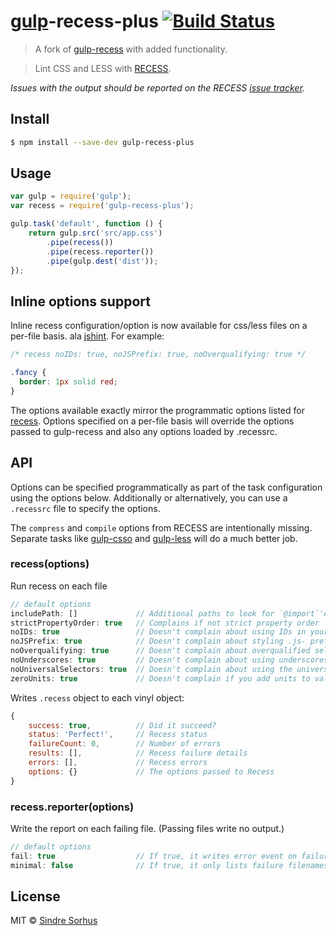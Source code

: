 # [gulp](http://gulpjs.com)-recess-plus [![Build Status](https://travis-ci.org/shellscape/gulp-recess-plus.svg)](https://travis-ci.org/shellscape/gulp-recess-plus)

> A fork of [gulp-recess](https://github.com/sindresorhus/gulp-recess) with added functionality.

> Lint CSS and LESS with [RECESS](https://github.com/twitter/recess).

*Issues with the output should be reported on the RECESS [issue tracker](https://github.com/twitter/recess/issues).*

## Install

```sh
$ npm install --save-dev gulp-recess-plus
```


## Usage

```js
var gulp = require('gulp');
var recess = require('gulp-recess-plus');

gulp.task('default', function () {
	return gulp.src('src/app.css')
		.pipe(recess())
		.pipe(recess.reporter())
		.pipe(gulp.dest('dist'));
});
```

## Inline options support

Inline recess configuration/option is now available for css/less files on a per-file basis. ala [jshint](http://jshint.com/docs/). For example:

```css
/* recess noIDs: true, noJSPrefix: true, noOverqualifying: true */

.fancy {
  border: 1px solid red;
}
```

The options available exactly mirror the programmatic options listed for [recess](https://github.com/twitter/recess). Options specified on a per-file basis will override the options passed to gulp-recess and also any options loaded by .recessrc.

## API

Options can be specified programmatically as part of the task configuration using the options below.
Additionally or alternatively, you can use a `.recessrc` file to specify the options.

The `compress` and `compile` options from RECESS are intentionally missing. Separate tasks
like [gulp-csso](https://github.com/ben-eb/gulp-csso) and [gulp-less](https://github.com/plus3network/gulp-less)
will do a much better job.

### recess(options)

Run recess on each file

```js
// default options
includePath: []				// Additional paths to look for `@import`'ed LESS files.
strictPropertyOrder: true	// Complains if not strict property order
noIDs: true					// Doesn't complain about using IDs in your stylesheets
noJSPrefix: true			// Doesn't complain about styling .js- prefixed classnames
noOverqualifying: true		// Doesn't complain about overqualified selectors (ie: div#foo.bar)
noUnderscores: true			// Doesn't complain about using underscores in your class names
noUniversalSelectors: true	// Doesn't complain about using the universal * selector
zeroUnits: true				// Doesn't complain if you add units to values of 0
```

Writes `.recess` object to each vinyl object:

```js
{
	success: true,			// Did it succeed?
	status: 'Perfect!',		// Recess status
	failureCount: 0,		// Number of errors
	results: [],			// Recess failure details
	errors: [],				// Recess errors
	options: {}				// The options passed to Recess
}
```

### recess.reporter(options)

Write the report on each failing file.  (Passing files write no output.)

```js
// default options
fail: true					// If true, it writes error event on failure
minimal: false				// If true, it only lists failure filenames omitting details
```


## License

MIT © [Sindre Sorhus](http://sindresorhus.com)
